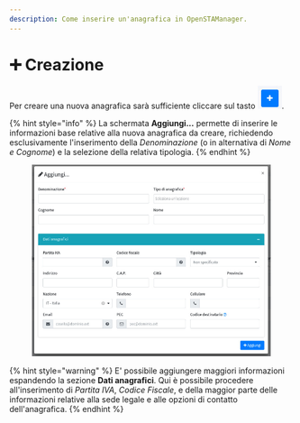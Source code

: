 ```yaml
---
description: Come inserire un'anagrafica in OpenSTAManager.
---
```


# ➕ Creazione

Per creare una nuova anagrafica sarà sufficiente cliccare sul tasto ![](<../../../.gitbook/assets/immagine (14).png>).

{% hint style="info" %}
La schermata **Aggiungi...** permette di inserire le informazioni base relative alla nuova anagrafica da creare, richiedendo esclusivamente l'inserimento della _Denominazione_ (o in alternativa di _Nome e Cognome_) e la selezione della relativa tipologia.
{% endhint %}

<figure><img src="../../../.gitbook/assets/immagine (15).png" alt=""><figcaption></figcaption></figure>

{% hint style="warning" %}
E' possibile aggiungere maggiori informazioni espandendo la sezione **Dati anagrafici**. Qui è possibile procedere all'inserimento di _Partita IVA_, _Codice Fiscale_, e della maggior parte delle informazioni relative alla sede legale e alle opzioni di contatto dell'anagrafica.
{% endhint %}
